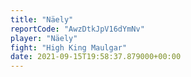 ```yaml
---
title: "Näely"
reportCode: "AwzDtkJpV16dYmNv"
player: "Näely"
fight: "High King Maulgar"
date: 2021-09-15T19:58:37.879000+00:00
---
```

